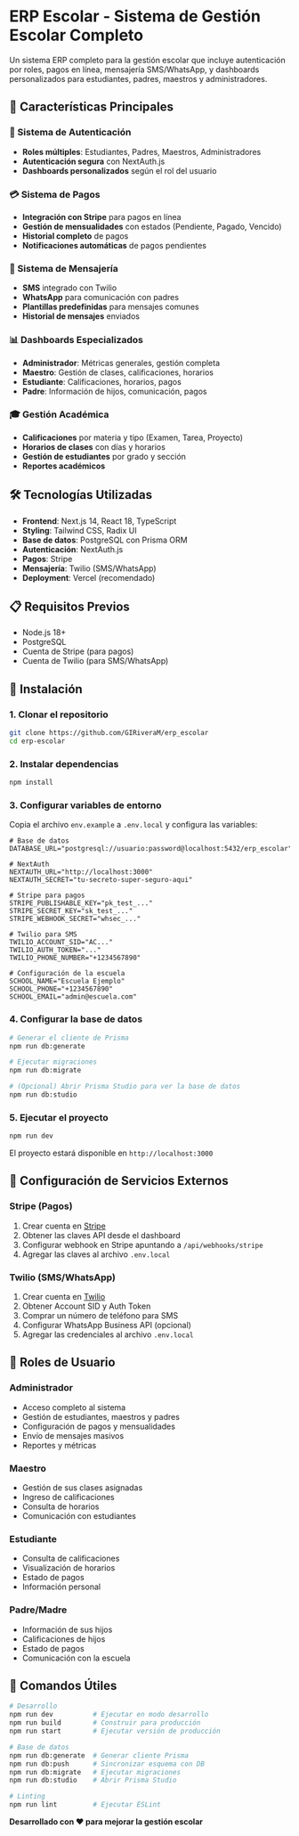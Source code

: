 # ERP Escolar - Sistema de Gestión Escolar Completo

Un sistema ERP completo para la gestión escolar que incluye autenticación por roles, pagos en línea, mensajería SMS/WhatsApp, y dashboards personalizados para estudiantes, padres, maestros y administradores.

## 🚀 Características Principales

### 🔐 Sistema de Autenticación
- **Roles múltiples**: Estudiantes, Padres, Maestros, Administradores
- **Autenticación segura** con NextAuth.js
- **Dashboards personalizados** según el rol del usuario

### 💳 Sistema de Pagos
- **Integración con Stripe** para pagos en línea
- **Gestión de mensualidades** con estados (Pendiente, Pagado, Vencido)
- **Historial completo** de pagos
- **Notificaciones automáticas** de pagos pendientes

### 📱 Sistema de Mensajería
- **SMS** integrado con Twilio
- **WhatsApp** para comunicación con padres
- **Plantillas predefinidas** para mensajes comunes
- **Historial de mensajes** enviados

### 📊 Dashboards Especializados
- **Administrador**: Métricas generales, gestión completa
- **Maestro**: Gestión de clases, calificaciones, horarios
- **Estudiante**: Calificaciones, horarios, pagos
- **Padre**: Información de hijos, comunicación, pagos

### 🎓 Gestión Académica
- **Calificaciones** por materia y tipo (Examen, Tarea, Proyecto)
- **Horarios de clases** con días y horarios
- **Gestión de estudiantes** por grado y sección
- **Reportes académicos**

## 🛠️ Tecnologías Utilizadas

- **Frontend**: Next.js 14, React 18, TypeScript
- **Styling**: Tailwind CSS, Radix UI
- **Base de datos**: PostgreSQL con Prisma ORM
- **Autenticación**: NextAuth.js
- **Pagos**: Stripe
- **Mensajería**: Twilio (SMS/WhatsApp)
- **Deployment**: Vercel (recomendado)

## 📋 Requisitos Previos

- Node.js 18+ 
- PostgreSQL
- Cuenta de Stripe (para pagos)
- Cuenta de Twilio (para SMS/WhatsApp)

## 🚀 Instalación

### 1. Clonar el repositorio
```bash
git clone https://github.com/GIRiveraM/erp_escolar
cd erp-escolar
```

### 2. Instalar dependencias
```bash
npm install
```

### 3. Configurar variables de entorno
Copia el archivo `env.example` a `.env.local` y configura las variables:

```env
# Base de datos
DATABASE_URL="postgresql://usuario:password@localhost:5432/erp_escolar"

# NextAuth
NEXTAUTH_URL="http://localhost:3000"
NEXTAUTH_SECRET="tu-secreto-super-seguro-aqui"

# Stripe para pagos
STRIPE_PUBLISHABLE_KEY="pk_test_..."
STRIPE_SECRET_KEY="sk_test_..."
STRIPE_WEBHOOK_SECRET="whsec_..."

# Twilio para SMS
TWILIO_ACCOUNT_SID="AC..."
TWILIO_AUTH_TOKEN="..."
TWILIO_PHONE_NUMBER="+1234567890"

# Configuración de la escuela
SCHOOL_NAME="Escuela Ejemplo"
SCHOOL_PHONE="+1234567890"
SCHOOL_EMAIL="admin@escuela.com"
```

### 4. Configurar la base de datos
```bash
# Generar el cliente de Prisma
npm run db:generate

# Ejecutar migraciones
npm run db:migrate

# (Opcional) Abrir Prisma Studio para ver la base de datos
npm run db:studio
```

### 5. Ejecutar el proyecto
```bash
npm run dev
```

El proyecto estará disponible en `http://localhost:3000`

## 📱 Configuración de Servicios Externos

### Stripe (Pagos)
1. Crear cuenta en [Stripe](https://stripe.com)
2. Obtener las claves API desde el dashboard
3. Configurar webhook en Stripe apuntando a `/api/webhooks/stripe`
4. Agregar las claves al archivo `.env.local`

### Twilio (SMS/WhatsApp)
1. Crear cuenta en [Twilio](https://twilio.com)
2. Obtener Account SID y Auth Token
3. Comprar un número de teléfono para SMS
4. Configurar WhatsApp Business API (opcional)
5. Agregar las credenciales al archivo `.env.local`

## 👥 Roles de Usuario

### Administrador
- Acceso completo al sistema
- Gestión de estudiantes, maestros y padres
- Configuración de pagos y mensualidades
- Envío de mensajes masivos
- Reportes y métricas

### Maestro
- Gestión de sus clases asignadas
- Ingreso de calificaciones
- Consulta de horarios
- Comunicación con estudiantes

### Estudiante
- Consulta de calificaciones
- Visualización de horarios
- Estado de pagos
- Información personal

### Padre/Madre
- Información de sus hijos
- Calificaciones de hijos
- Estado de pagos
- Comunicación con la escuela

## 🔧 Comandos Útiles

```bash
# Desarrollo
npm run dev          # Ejecutar en modo desarrollo
npm run build        # Construir para producción
npm run start        # Ejecutar versión de producción

# Base de datos
npm run db:generate  # Generar cliente Prisma
npm run db:push      # Sincronizar esquema con DB
npm run db:migrate   # Ejecutar migraciones
npm run db:studio    # Abrir Prisma Studio

# Linting
npm run lint         # Ejecutar ESLint
```


**Desarrollado con ❤️ para mejorar la gestión escolar**



